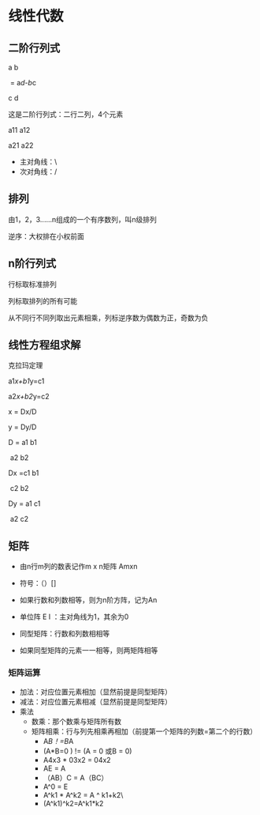 # 线性代数

## 二阶行列式

a               b

​                        = a*d-b*c    

c               d

这是二阶行列式：二行二列，4个元素 

a11           a12



a21           a22

* 主对角线：\
* 次对角线：/

## 排列

由1，2，3......n组成的一个有序数列，叫n级排列

逆序：大权排在小权前面

## n阶行列式

行标取标准排列

列标取排列的所有可能

从不同行不同列取出元素相乘，列标逆序数为偶数为正，奇数为负

## 线性方程组求解

克拉玛定理

a1*x+b1*y=c1

a2*x+b2*y=c2

x = Dx/D

y = Dy/D

D = a1 b1

​	   a2 b2

Dx =c1 b1

​		c2 b2

Dy = a1 c1

​		 a2 c2

## 矩阵

* 由n行m列的数表记作m x n矩阵 Amxn

* 符号：（）[]
* 如果行数和列数相等，则为n阶方阵，记为An 
* 单位阵 E I ：主对角线为1，其余为0
* 同型矩阵：行数和列数相相等
* 如果同型矩阵的元素一一相等，则两矩阵相等

### 矩阵运算

* 加法：对应位置元素相加（显然前提是同型矩阵）
* 减法：对应位置元素相减（显然前提是同型矩阵）
* 乘法
  * 数乘：那个数乘与矩阵所有数
  * 矩阵相乘：行与列先相乘再相加（前提第一个矩阵的列数=第二个的行数）
    * A*B！=B*A
    * (A*B=0 ) != (A = 0 或B = 0)
    * A4x3 * 03x2 = 04x2
    * AE = A
    * （AB）C = A（BC）
    * A^0 = E
    * A^k1 * A^k2 = A ^ k1+k2\
    * (A^k1)^k2=A^k1*k2

